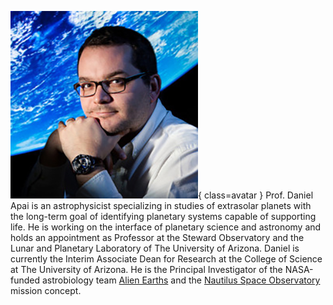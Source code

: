 ![Daniel Apai](Apai.jpg){ class=avatar }
Prof. Daniel Apai is an astrophysicist specializing in studies of extrasolar planets with the long-term goal of identifying planetary systems capable of supporting life. He is working on the interface of planetary science and astronomy and holds an appointment as Professor at the Steward Observatory and the Lunar and Planetary Laboratory of The University of Arizona. Daniel is currently the Interim Associate Dean for Research at the College of Science at The University of Arizona. He is the Principal Investigator of the NASA-funded astrobiology team [Alien Earths](https://alienearths.space/) and the [Nautilus Space Observatory](https://nautilus-array.space/) mission concept. 
